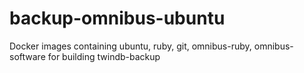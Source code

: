 # backup-omnibus-ubuntu
Docker images containing ubuntu, ruby, git, omnibus-ruby, omnibus-software for building twindb-backup
